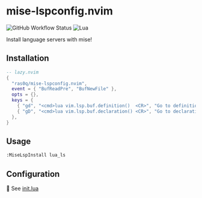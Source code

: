 # mise-lspconfig.nvim

![GitHub Workflow Status](https://img.shields.io/github/actions/workflow/status/ras0q/mise-lspconfig.nvim/lint-test.yml?branch=main&style=for-the-badge)
![Lua](https://img.shields.io/badge/Made%20with%20Lua-blueviolet.svg?style=for-the-badge&logo=lua)

Install language servers with mise!

## Installation

```lua
-- lazy.nvim
{
  "ras0q/mise-lspconfig.nvim",
  event = { "BufReadPre", "BufNewFile" },
  opts = {},
  keys = {
    { "gd", "<cmd>lua vim.lsp.buf.definition()  <CR>", "Go to definition" },
    { "gD", "<cmd>lua vim.lsp.buf.declaration() <CR>", "Go to declaration" },
  },
}
```

## Usage

```txt
:MiseLspInstall lua_ls
```

## Configuration

🚧 See [init.lua](./lua/mise-lspconfig/init.lua)

